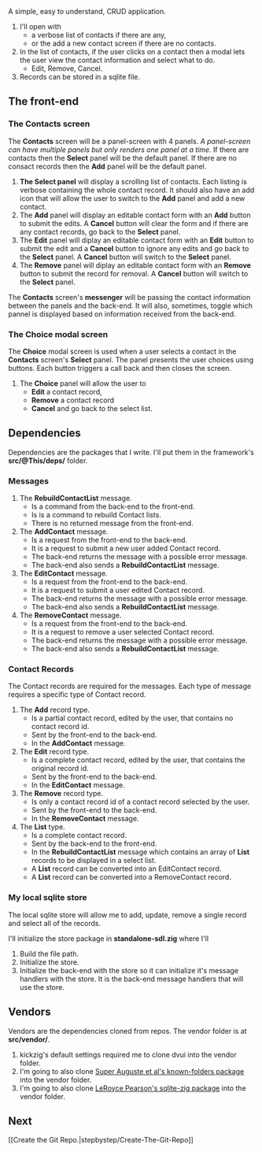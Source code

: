 
A simple, easy to understand, CRUD application.

1. I'll open with
   * a verbose list of contacts if there are any,
   * or the add a new contact screen if there are no contacts.
1. In the list of contacts, if the user clicks on a contact then a modal lets the user view the contact information and select what to do.
   * Edit, Remove, Cancel.
1. Records can be stored in a sqlite file.

## The front-end

### The Contacts screen

The **Contacts** screen will be a panel-screen with 4 panels. _A panel-screen can have multiple panels but only renders one panel at a time._ If there are contacts then the **Select** panel will be the default panel. If there are no consact records then the **Add** panel will be the default panel.

1. **The Select panel** will display a scrolling list of contacts. Each listing is verbose containing the whole contact record. It should also have an add icon that will allow the user to switch to the **Add** panel and add a new contact.
1. The **Add** panel will display an editable contact form with an **Add** button to submit the edits. A **Cancel** button will clear the form and if there are any contact records, go back to the **Select** panel.
1. The **Edit** panel will diplay an editable contact form with an **Edit** button to submit the edit and a **Cancel** button to ignore any edits and go back to the **Select** panel. A **Cancel** button will switch to the **Select** panel.
1. The **Remove** panel will diplay an editable contact form with an **Remove** button to submit the record for removal. A **Cancel** button will switch to the **Select** panel.

The **Contacts** screen's **messenger** will be passing the contact information between the panels and the back-end. It will also, sometimes, toggle which pannel is displayed based on information received from the back-end.

### The Choice modal screen

The **Choice** modal screen is used when a user selects a contact in the **Contacts** screen's **Select** panel. The panel presents the user choices using buttons. Each button triggers a call back and then closes the screen.

1. The **Choice** panel will allow the user to
   * **Edit** a contact record,
   * **Remove** a contact record
   * **Cancel** and go back to the select list.

## Dependencies

Dependencies are the packages that I write. I'll put them in the framework's **src/@This/deps/** folder.

### Messages

1. The **RebuildContactList** message.
   * Is a command from the back-end to the front-end.
   * Is is a command to rebuild Contact lists.
   * There is no returned message from the front-end.
1. The **AddContact** message.
   * Is a request from the front-end to the back-end.
   * It is a request to submit a new user added Contact record.
   * The back-end returns the message with a possible error message.
   * The back-end also sends a **RebuildContactList** message.
1. The **EditContact** message.
   * Is a request from the front-end to the back-end.
   * It is a request to submit a user edited Contact record.
   * The back-end returns the message with a possible error message.
   * The back-end also sends a **RebuildContactList** message.
1. The **RemoveContact** message.
   * Is a request from the front-end to the back-end.
   * It is a request to remove a user selected Contact record.
   * The back-end returns the message with a possible error message.
   * The back-end also sends a **RebuildContactList** message.

### Contact Records

The Contact records are required for the messages. Each type of message requires a specific type of Contact record.

1. The **Add** record type.
   * Is a partial contact record, edited by the user, that contains no contact record id.
   * Sent by the front-end to the back-end.
   * In the **AddContact** message.
1. The **Edit** record type.
   * Is a complete contact record, edited by the user, that contains the original record id.
   * Sent by the front-end to the back-end.
   * In the **EditContact** message.
1. The **Remove** record type.
   * Is only a contact record id of a contact record selected by the user.
   * Sent by the front-end to the back-end.
   * In the **RemoveContact** message.
1. The **List** type.
   * Is a complete contact record.
   * Sent by the back-end to the front-end.
   * In the **RebuildContactList** message which contains an array of **List** records to be displayed in a select list.
   * A **List** record can be converted into an EditContact record.
   * A **List** record can be converted into a RemoveContact record.

### My local sqlite store

The local sqlite store will allow me to add, update, remove a single record and select all of the records.

I'll initialize the store package in **standalone-sdl.zig** where I'll

1. Build the file path.
1. Initialize the store.
1. Initialize the back-end with the store so it can initialize it's message handlers with the store. It is the back-end message handlers that will use the store.

## Vendors

Vendors are the dependencies cloned from repos. The vendor folder is at **src/vendor/**.

1. kickzig's default settings required me to clone dvui into the vendor folder.
1. I'm going to also clone [Super Auguste et al's known-folders package](https://github.com/ziglibs/known-folders) into the vendor folder.
1. I'm going to also clone [LeRoyce Pearson's sqlite-zig package](https://github.com/leroycep/sqlite-zig.git) into the vendor folder.

## Next

[[Create the Git Repo.|stepbystep/Create-The-Git-Repo]]
